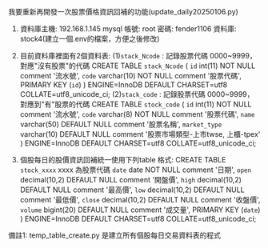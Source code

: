 我要重新再開發一次股票價格資訊回補的功能(update_daily20250106.py)
1. 資料庫主機: 192.168.1.145 mysql 帳號: root 密碼: fender1106 資料庫: stock4(建立一個.env的檔案，方便之後修改)
2. 目前資料庫裡面有2個資料表:
     (1)`stack_Ncode` : 記錄股票代碼 0000~9999， 對應"沒有股票"的代碼
        CREATE TABLE `stack_Ncode` (
            `id` int(11) NOT NULL comment '流水號',
            `code` varchar(10) NOT NULL comment '股票代碼',
            PRIMARY KEY (`id`)
            ) ENGINE=InnoDB DEFAULT CHARSET=utf8 COLLATE=utf8_unicode_ci;
     (2)`stack_code` : 記錄股票代碼 0000~9999， 對應到"有"股票的代碼
        CREATE TABLE `stock_code` (
            `id` int(11) NOT NULL comment '流水號',
            `code` varchar(8) NOT NULL comment '股票代碼',
            `name` varchar(50) DEFAULT NULL comment '股票名稱',
            `market_type` varchar(10) DEFAULT NULL comment '股票市場類型-上市twse, 上櫃-tpex'
        ) ENGINE=InnoDB DEFAULT CHARSET=utf8 COLLATE=utf8_unicode_ci;

3. 個股每日的股價資訊回補統一使用下列table 格式:
    CREATE TABLE `stock_xxxx`  xxxx 為股票代碼
        `date` date NOT NULL comment '日期',
        `open` decimal(10,2) DEFAULT NULL comment '開盤價',
        `high` decimal(10,2) DEFAULT NULL comment '最高價',
        `low` decimal(10,2) DEFAULT NULL comment '最低價',
        `close` decimal(10,2) DEFAULT NULL comment '收盤價',
        `volume` bigint(20) DEFAULT NULL comment '成交量',
        PRIMARY KEY (`date`)
        ) ENGINE=InnoDB DEFAULT CHARSET=utf8 COLLATE=utf8_unicode_ci;






備註1: temp_table_create.py 是建立所有個股每日交易資料表的程式
